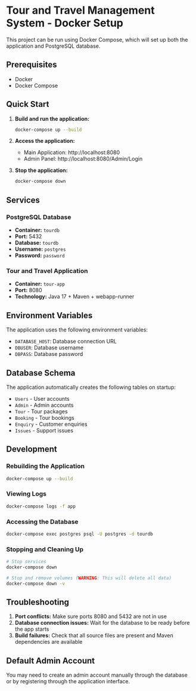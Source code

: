 # Tour and Travel Management System - Docker Setup

This project can be run using Docker Compose, which will set up both the application and PostgreSQL database.

## Prerequisites

- Docker
- Docker Compose

## Quick Start

1. **Build and run the application:**
   ```bash
   docker-compose up --build
   ```

2. **Access the application:**
   - Main Application: http://localhost:8080
   - Admin Panel: http://localhost:8080/Admin/Login

3. **Stop the application:**
   ```bash
   docker-compose down
   ```

## Services

### PostgreSQL Database
- **Container:** `tourdb`
- **Port:** 5432
- **Database:** `tourdb`
- **Username:** `postgres`
- **Password:** `password`

### Tour and Travel Application
- **Container:** `tour-app`
- **Port:** 8080
- **Technology:** Java 17 + Maven + webapp-runner

## Environment Variables

The application uses the following environment variables:
- `DATABASE_HOST`: Database connection URL
- `DBUSER`: Database username
- `DBPASS`: Database password

## Database Schema

The application automatically creates the following tables on startup:
- `Users` - User accounts
- `Admin` - Admin accounts
- `Tour` - Tour packages
- `Booking` - Tour bookings
- `Enquiry` - Customer enquiries
- `Issues` - Support issues

## Development

### Rebuilding the Application
```bash
docker-compose up --build
```

### Viewing Logs
```bash
docker-compose logs -f app
```

### Accessing the Database
```bash
docker-compose exec postgres psql -U postgres -d tourdb
```

### Stopping and Cleaning Up
```bash
# Stop services
docker-compose down

# Stop and remove volumes (WARNING: This will delete all data)
docker-compose down -v
```

## Troubleshooting

1. **Port conflicts:** Make sure ports 8080 and 5432 are not in use
2. **Database connection issues:** Wait for the database to be ready before the app starts
3. **Build failures:** Check that all source files are present and Maven dependencies are available

## Default Admin Account

You may need to create an admin account manually through the database or by registering through the application interface.
